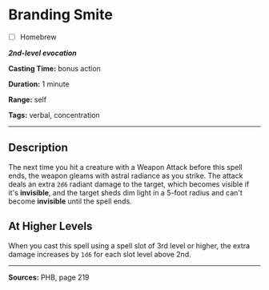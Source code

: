 # Branding Smite

- [ ] Homebrew

***2nd-level evocation***

**Casting Time:** bonus action

**Duration:** 1 minute

**Range:** self

**Tags:** verbal, concentration

---

## Description
The next time you hit a creature with a Weapon Attack before this spell ends, the weapon gleams with astral radiance as you strike.
The attack deals an extra `2d6` radiant damage to the target, which becomes visible if it's **invisible**, and the target sheds dim light in a 5-foot radius and can't become **invisible** until the spell ends.

## At Higher Levels
When you cast this spell using a spell slot of 3rd level or higher, the extra damage increases by `1d6` for each slot level above 2nd.

---

**Sources:** PHB, page 219

